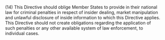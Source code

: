 (14) This Directive should oblige Member States to provide in their national law for criminal penalties in respect of insider dealing, market manipulation and unlawful disclosure of inside information to which this Directive applies. This Directive should not create obligations regarding the application of such penalties or any other available system of law enforcement, to individual cases.